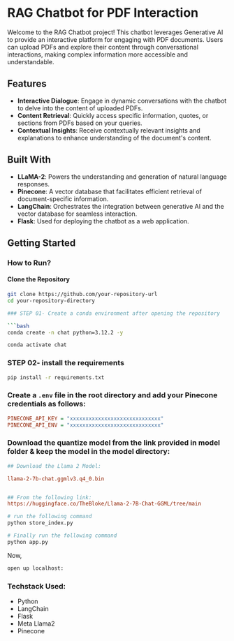 # RAG Chatbot for PDF Interaction

Welcome to the RAG Chatbot project! This chatbot leverages Generative AI to provide an interactive platform for engaging with PDF documents. Users can upload PDFs and explore their content through conversational interactions, making complex information more accessible and understandable.

## Features

- **Interactive Dialogue**: Engage in dynamic conversations with the chatbot to delve into the content of uploaded PDFs.
- **Content Retrieval**: Quickly access specific information, quotes, or sections from PDFs based on your queries.
- **Contextual Insights**: Receive contextually relevant insights and explanations to enhance understanding of the document's content.

## Built With

- **LLaMA-2**: Powers the understanding and generation of natural language responses.
- **Pinecone**: A vector database that facilitates efficient retrieval of document-specific information.
- **LangChain**: Orchestrates the integration between generative AI and the vector database for seamless interaction.
- **Flask**: Used for deploying the chatbot as a web application.

## Getting Started

### How to Run?

#### Clone the Repository

```bash
git clone https://github.com/your-repository-url
cd your-repository-directory

### STEP 01- Create a conda environment after opening the repository

```bash
conda create -n chat python=3.12.2 -y
```

```bash
conda activate chat
```

### STEP 02- install the requirements
```bash
pip install -r requirements.txt
```


### Create a `.env` file in the root directory and add your Pinecone credentials as follows:

```ini
PINECONE_API_KEY = "xxxxxxxxxxxxxxxxxxxxxxxxxxxxx"
PINECONE_API_ENV = "xxxxxxxxxxxxxxxxxxxxxxxxxxxxx"
```


### Download the quantize model from the link provided in model folder & keep the model in the model directory:

```ini
## Download the Llama 2 Model:

llama-2-7b-chat.ggmlv3.q4_0.bin


## From the following link:
https://huggingface.co/TheBloke/Llama-2-7B-Chat-GGML/tree/main
```

```bash
# run the following command
python store_index.py
```

```bash
# Finally run the following command
python app.py
```

Now,
```bash
open up localhost:
```

### Techstack Used:

- Python
- LangChain
- Flask
- Meta Llama2
- Pinecone


